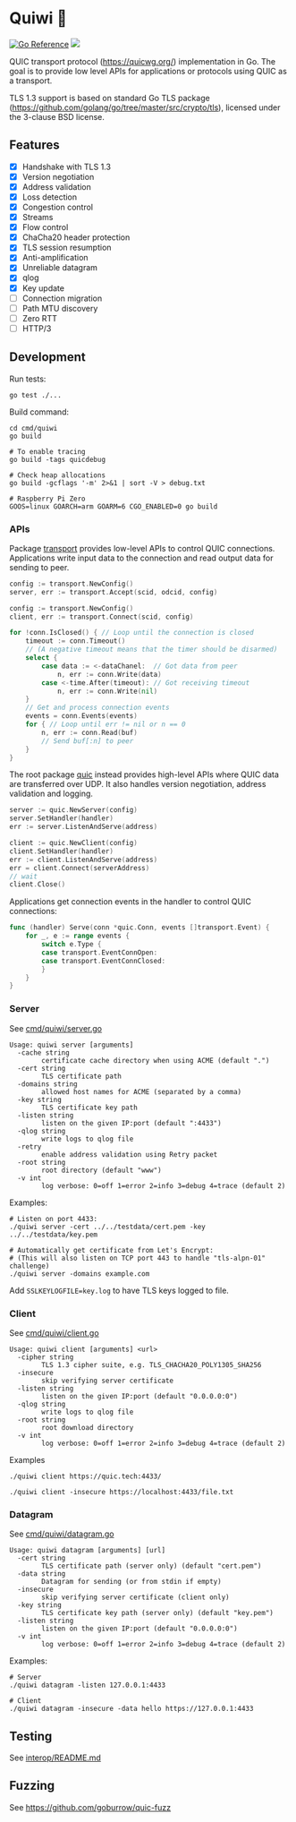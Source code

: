 # Quiwi 🥝
[![Go Reference](https://pkg.go.dev/badge/github.com/goburrow/quic.svg)](https://pkg.go.dev/github.com/goburrow/quic)
![](https://github.com/goburrow/quic/workflows/Go/badge.svg)

QUIC transport protocol (https://quicwg.org/) implementation in Go.
The goal is to provide low level APIs for applications or protocols using QUIC as a transport. 

TLS 1.3 support is based on standard Go TLS package (https://github.com/golang/go/tree/master/src/crypto/tls),
licensed under the 3-clause BSD license.

## Features

- [X] Handshake with TLS 1.3
- [X] Version negotiation
- [X] Address validation
- [X] Loss detection
- [X] Congestion control
- [X] Streams
- [X] Flow control
- [X] ChaCha20 header protection
- [X] TLS session resumption
- [X] Anti-amplification
- [X] Unreliable datagram
- [X] qlog
- [X] Key update
- [ ] Connection migration
- [ ] Path MTU discovery
- [ ] Zero RTT
- [ ] HTTP/3

## Development

Run tests:
```
go test ./...
```

Build command:
```
cd cmd/quiwi
go build

# To enable tracing
go build -tags quicdebug

# Check heap allocations
go build -gcflags '-m' 2>&1 | sort -V > debug.txt

# Raspberry Pi Zero
GOOS=linux GOARCH=arm GOARM=6 CGO_ENABLED=0 go build
```

### APIs

Package [transport](https://pkg.go.dev/github.com/goburrow/quic@main/transport) provides
low-level APIs to control QUIC connections.
Applications write input data to the connection and read output data for sending to peer.

```go
config := transport.NewConfig()
server, err := transport.Accept(scid, odcid, config)
```
```go
config := transport.NewConfig()
client, err := transport.Connect(scid, config)
```
```go
for !conn.IsClosed() { // Loop until the connection is closed
	timeout := conn.Timeout()
	// (A negative timeout means that the timer should be disarmed)
	select {
		case data := <-dataChanel:  // Got data from peer
			n, err := conn.Write(data)
		case <-time.After(timeout): // Got receiving timeout
			n, err := conn.Write(nil)
	}
	// Get and process connection events
	events = conn.Events(events)
	for { // Loop until err != nil or n == 0
		n, err := conn.Read(buf)
		// Send buf[:n] to peer
	}
}
```

The root package [quic](https://pkg.go.dev/github.com/goburrow/quic@main) instead provides
high-level APIs where QUIC data are transferred over UDP.
It also handles version negotiation, address validation and logging.

```go
server := quic.NewServer(config)
server.SetHandler(handler)
err := server.ListenAndServe(address)
```

```go
client := quic.NewClient(config)
client.SetHandler(handler)
err := client.ListenAndServe(address)
err = client.Connect(serverAddress)
// wait
client.Close()
```

Applications get connection events in the handler to control QUIC connections:

```go
func (handler) Serve(conn *quic.Conn, events []transport.Event) {
	for _, e := range events {
		switch e.Type {
		case transport.EventConnOpen:
		case transport.EventConnClosed:
		}
	}
}
```

### Server
See [cmd/quiwi/server.go](cmd/quiwi/server.go)

```
Usage: quiwi server [arguments]
  -cache string
    	certificate cache directory when using ACME (default ".")
  -cert string
    	TLS certificate path
  -domains string
    	allowed host names for ACME (separated by a comma)
  -key string
    	TLS certificate key path
  -listen string
    	listen on the given IP:port (default ":4433")
  -qlog string
    	write logs to qlog file
  -retry
    	enable address validation using Retry packet
  -root string
    	root directory (default "www")
  -v int
    	log verbose: 0=off 1=error 2=info 3=debug 4=trace (default 2)
```

Examples:
```
# Listen on port 4433:
./quiwi server -cert ../../testdata/cert.pem -key ../../testdata/key.pem

# Automatically get certificate from Let's Encrypt:
# (This will also listen on TCP port 443 to handle "tls-alpn-01" challenge)
./quiwi server -domains example.com
```

Add `SSLKEYLOGFILE=key.log` to have TLS keys logged to file.

### Client
See [cmd/quiwi/client.go](cmd/quiwi/client.go)

```
Usage: quiwi client [arguments] <url>
  -cipher string
    	TLS 1.3 cipher suite, e.g. TLS_CHACHA20_POLY1305_SHA256
  -insecure
    	skip verifying server certificate
  -listen string
    	listen on the given IP:port (default "0.0.0.0:0")
  -qlog string
    	write logs to qlog file
  -root string
    	root download directory
  -v int
    	log verbose: 0=off 1=error 2=info 3=debug 4=trace (default 2)
```

Examples
```
./quiwi client https://quic.tech:4433/

./quiwi client -insecure https://localhost:4433/file.txt
```

### Datagram
See [cmd/quiwi/datagram.go](cmd/quiwi/datagram.go)

```
Usage: quiwi datagram [arguments] [url]
  -cert string
    	TLS certificate path (server only) (default "cert.pem")
  -data string
    	Datagram for sending (or from stdin if empty)
  -insecure
    	skip verifying server certificate (client only)
  -key string
    	TLS certificate key path (server only) (default "key.pem")
  -listen string
    	listen on the given IP:port (default "0.0.0.0:0")
  -v int
    	log verbose: 0=off 1=error 2=info 3=debug 4=trace (default 2)
```

Examples:
```
# Server
./quiwi datagram -listen 127.0.0.1:4433

# Client
./quiwi datagram -insecure -data hello https://127.0.0.1:4433
```

## Testing

See [interop/README.md](interop/README.md)

## Fuzzing

See https://github.com/goburrow/quic-fuzz
